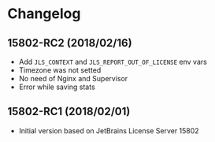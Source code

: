 # Changelog

## 15802-RC2 (2018/02/16)

* Add `JLS_CONTEXT` and `JLS_REPORT_OUT_OF_LICENSE` env vars
* Timezone was not setted
* No need of Nginx and Supervisor
* Error while saving stats

## 15802-RC1 (2018/02/01)

* Initial version based on JetBrains License Server 15802
